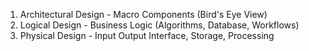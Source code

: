1. Architectural Design - Macro Components (Bird's Eye View)
2. Logical Design - Business Logic (Algorithms, Database, Workflows)
3. Physical Design - Input Output Interface, Storage, Processing